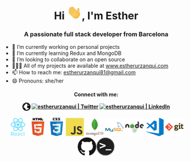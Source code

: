 <h1 align="center">Hi <img src="https://raw.githubusercontent.com/ABSphreak/ABSphreak/master/gifs/Hi.gif" width="40px" />, I'm Esther</h1>
<h3 align="center">A passionate full stack developer from Barcelona</h3>



- 🔭 I’m currently working on personal projects
- 🌱 I’m currently learning Redux and MongoDB
- 👯 I’m looking to collaborate on an open source
- 👩🏻‍💻 All of my projects are available at www.estherurzanqui.com
- 📫 How to reach me: estherurzanqui81@gmail.com
- 😄 Pronouns: she/her


<h4 align="center"> Connect with me: 
  
[<img align="center" alt="estherurzanqui.com" width="22px" src="https://raw.githubusercontent.com/iconic/open-iconic/master/svg/globe.svg" />][website]
[<img align="center" alt="estherurzanqui | Twitter" width="22px" src="https://cdn.jsdelivr.net/npm/simple-icons@v3/icons/twitter.svg" />][twitter] 
[<img align="center" alt="estherurzanqui | LinkedIn" width="22px" src="https://cdn.jsdelivr.net/npm/simple-icons@v3/icons/linkedin.svg" />][linkedin]</h4>



<p align="center"><img src="https://raw.githubusercontent.com/devicons/devicon/master/icons/react/react-original-wordmark.svg" alt="react" width="50" height="50"/> <img src="https://raw.githubusercontent.com/devicons/devicon/master/icons/html5/html5-original-wordmark.svg" alt="html5" width="50" height="50"/><img alt="CSS3" width="50" height="50" src="https://raw.githubusercontent.com/github/explore/80688e429a7d4ef2fca1e82350fe8e3517d3494d/topics/css/css.png" /><img src="https://raw.githubusercontent.com/devicons/devicon/master/icons/javascript/javascript-original.svg" alt="javascript" width="50" height="50"/>  <img src="https://raw.githubusercontent.com/devicons/devicon/master/icons/mongodb/mongodb-original-wordmark.svg" alt="mongodb" width="50" height="50"/> <img src="https://raw.githubusercontent.com/devicons/devicon/master/icons/mysql/mysql-original-wordmark.svg" alt="mysql" width="50" height="50"/>  <img src="https://raw.githubusercontent.com/devicons/devicon/master/icons/nodejs/nodejs-original-wordmark.svg" alt="nodejs" width="50" height="50"/> <img alt="Visual Studio Code" width="50" height="50" src="https://raw.githubusercontent.com/github/explore/80688e429a7d4ef2fca1e82350fe8e3517d3494d/topics/visual-studio-code/visual-studio-code.png" /> <img alt="Git" width="50" height="50" src="https://raw.githubusercontent.com/github/explore/80688e429a7d4ef2fca1e82350fe8e3517d3494d/topics/git/git.png" /> <img alt="GitHub" width="50" height="50" src="https://raw.githubusercontent.com/github/explore/78df643247d429f6cc873026c0622819ad797942/topics/github/github.png" /><img alt="Terminal" width="50" height="50" src="https://raw.githubusercontent.com/github/explore/80688e429a7d4ef2fca1e82350fe8e3517d3494d/topics/terminal/terminal.png" /></p>




[website]: https://www.estherurzanqui.com
[twitter]: https://twitter.com/EstherUrzanqui
[linkedin]: https://www.linkedin.com/in/esther-urzanqui/
